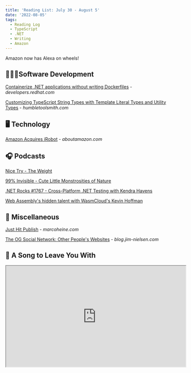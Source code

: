 ```yaml
---
title: 'Reading List: July 30 - August 5'
date: '2022-08-05'
tags:
  - Reading Log
  - TypeScript
  - .NET
  - Writing
  - Amazon
---
```


Amazon now has Alexa on wheels!
<!-- excerpt -->

<div class="reading-log"></div>

## 👨🏼‍💻Software Development

[Containerize .NET applications without writing Dockerfiles](https://developers.redhat.com/articles/2022/08/01/containerize-net-applications-without-writing-dockerfiles) - *developers.redhat.com*

[Customizing TypeScript String Types with Template Literal Types and Utility Types](http://humbletoolsmith.com/2022/08/01/customizing-typescript-string-types-with-template-literal-types-and-utility-types/) - *humbletoolsmith.com*

## 🖥 Technology

[Amazon Acquires iRobot](https://www.aboutamazon.com/news/company-news/amazon-and-irobot-sign-an-agreement-for-amazon-to-acquire-irobot) - *aboutamazon.com*

## 🎧 Podcasts

[Nice Try - The Weight](https://www.curbed.com/2021/11/nice-try-interior-weights-home-exercise.html)

[99% Invisible - Cute Little Monstrosities of Nature](https://99percentinvisible.org/episode/cute-little-monstrosities-of-nature/)

[.NET Rocks #1767 - Cross-Platform .NET Testing with Kendra Havens](https://www.dotnetrocks.com/?show=1767)

[Web Assembly's hidden talent with WasmCloud's Kevin Hoffman](https://www.hanselminutes.com/816/web-assemblys-hidden-talent-with-wasmclouds-kevin-hoffman)

## 🎒 Miscellaneous

[Just Hit Publish](https://marcoheine.com/blog/just-hit-publish/) - *marcoheine.com*

[The OG Social Network: Other People's Websites](https://blog.jim-nielsen.com/2022/other-peoples-websites/) - *blog.jim-nielsen.com*

## 🎵 A Song to Leave You With

<fit-vids>
    <iframe
        width="560"
        height="315"
        src="https://www.youtube.com/embed/HRqSg2PrJpY"
        title="Rise Against - People Live Here"
        allow="accelerometer; autoplay; clipboard-write; encrypted-media; gyroscope; picture-in-picture"
        allowfullscreen></iframe>
</fit-vids>